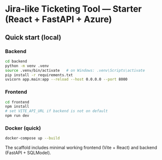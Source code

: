 # Jira-like Ticketing Tool — Starter (React + FastAPI + Azure)

## Quick start (local)

### Backend
```bash
cd backend
python -m venv .venv
source .venv/bin/activate   # on Windows: .venv\Scripts\activate
pip install -r requirements.txt
uvicorn app.main:app --reload --host 0.0.0.0 --port 8000
```

### Frontend
```bash
cd frontend
npm install
# set VITE_API_URL if backend is not on default
npm run dev
```

### Docker (quick)
```bash
docker-compose up --build
```

The scaffold includes minimal working frontend (Vite + React) and backend (FastAPI + SQLModel).
